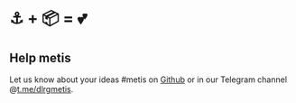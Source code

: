 # ⚓ + 📦 = 💕

## Help metis

Let us know about your ideas #metis on [Github](https://github.com/dlrg/metis/issues) or in our Telegram channel @[t.me/dlrgmetis](https://t.me/dlrgmetis).


